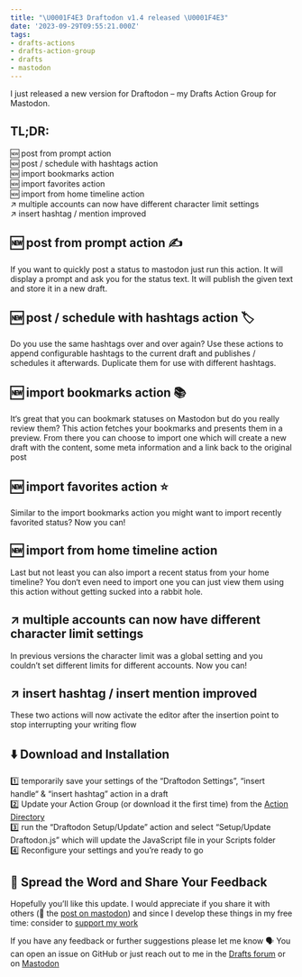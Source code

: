 ```yaml
---
title: "\U0001F4E3 Draftodon v1.4 released \U0001F4E3"
date: '2023-09-29T09:55:21.000Z'
tags:
- drafts-actions
- drafts-action-group
- drafts
- mastodon
---
```

I just released a new version for Draftodon – my Drafts Action Group for Mastodon.

## TL;DR:

🆕 post from prompt action  
🆕 post / schedule with hashtags action  
🆕 import bookmarks action  
🆕 import favorites action  
🆕 import from home timeline action  
↗️ multiple accounts can now have different character limit settings  
↗️ insert hashtag / mention improved

## 🆕 post from prompt action ✍️

If you want to quickly post a status to mastodon just run this action. It will display a prompt and ask you for the status text. It will publish the given text and store it in a new draft.

## 🆕 post / schedule with hashtags action 🏷️

Do you use the same hashtags over and over again? Use these actions to append configurable hashtags to the current draft and publishes / schedules it afterwards. Duplicate them for use with different hashtags.

## 🆕 import bookmarks action 📚

It‘s great that you can bookmark statuses on Mastodon but do you really review them? This action fetches your bookmarks and presents them in a preview. From there you can choose to import one which will create a new draft with the content, some meta information and a link back to the original post

## 🆕 import favorites action ⭐️

Similar to the import bookmarks action you might want to import recently favorited status? Now you can!

## 🆕 import from home timeline action

Last but not least you can also import a recent status from your home timeline? You don‘t even need to import one you can just view them using this action without getting sucked into a rabbit hole.

## ↗️ multiple accounts can now have different character limit settings

In previous versions the character limit was a global setting and you couldn’t set different limits for different accounts. Now you can!

## ↗️ insert hashtag / insert mention improved

These two actions will now activate the editor after the insertion point to stop interrupting your writing flow

## ⬇️ Download and Installation

1️⃣ temporarily save your settings of the “Draftodon Settings”, “insert handle“ & “insert hashtag” action in a draft  
2️⃣ Update your Action Group (or download it the first time) from the [Action Directory](https://directory.getdrafts.com/g/2GL)  
3️⃣ run the “Draftodon Setup/Update” action and select “Setup/Update Draftodon.js” which will update the JavaScript file in your Scripts folder  
4️⃣ Reconfigure your settings and you’re ready to go

## 📣 Spread the Word and Share Your Feedback

Hopefully you’ll like this update. I would appreciate if you share it with others (🚀 the [post on mastodon](https://social.lol/@flohgro/111148282350171676)) and since I develop these things in my free time: consider to [support my work](https://flohgro.com/donate)

If you have any feedback or further suggestions please let me know 🗣️ You can open an issue on GitHub or just reach out to me in the [Drafts forum](https://forums.getdrafts.com/t/draftodon-a-drafts-action-group-for-mastodon/13962) or on [Mastodon](https://social.lol/@flohgro/110389379799734809)